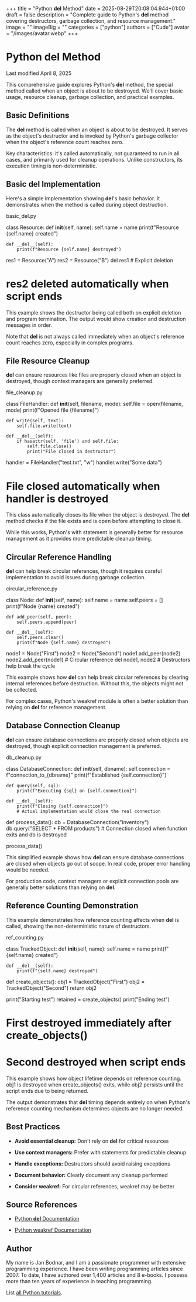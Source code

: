 +++
title = "Python __del__ Method"
date = 2025-08-29T20:08:04.944+01:00
draft = false
description = "Complete guide to Python's __del__ method covering destructors, garbage collection, and resource management."
image = ""
imageBig = ""
categories = ["python"]
authors = ["Cude"]
avatar = "/images/avatar.webp"
+++

# Python __del__ Method

Last modified April 8, 2025

This comprehensive guide explores Python's __del__ method, the
special method called when an object is about to be destroyed. We'll cover
basic usage, resource cleanup, garbage collection, and practical examples.

## Basic Definitions

The __del__ method is called when an object is about to be
destroyed. It serves as the object's destructor and is invoked by Python's
garbage collector when the object's reference count reaches zero.

Key characteristics: it's called automatically, not guaranteed to run in all
cases, and primarily used for cleanup operations. Unlike constructors, its
execution timing is non-deterministic.

## Basic __del__ Implementation

Here's a simple implementation showing __del__'s basic behavior.
It demonstrates when the method is called during object destruction.

basic_del.py
  

class Resource:
    def __init__(self, name):
        self.name = name
        print(f"Resource {self.name} created")
    
    def __del__(self):
        print(f"Resource {self.name} destroyed")

res1 = Resource("A")
res2 = Resource("B")
del res1  # Explicit deletion
# res2 deleted automatically when script ends

This example shows the destructor being called both on explicit deletion
and program termination. The output would show creation and destruction
messages in order.

Note that __del__ is not always called immediately when an
object's reference count reaches zero, especially in complex programs.

## File Resource Cleanup

__del__ can ensure resources like files are properly closed when
an object is destroyed, though context managers are generally preferred.

file_cleanup.py
  

class FileHandler:
    def __init__(self, filename, mode):
        self.file = open(filename, mode)
        print(f"Opened file {filename}")
    
    def write(self, text):
        self.file.write(text)
    
    def __del__(self):
        if hasattr(self, 'file') and self.file:
            self.file.close()
            print("File closed in destructor")

handler = FileHandler("test.txt", "w")
handler.write("Some data")
# File closed automatically when handler is destroyed

This class automatically closes its file when the object is destroyed. The
__del__ method checks if the file exists and is open before
attempting to close it.

While this works, Python's with statement is generally better
for resource management as it provides more predictable cleanup timing.

## Circular Reference Handling

__del__ can help break circular references, though it requires
careful implementation to avoid issues during garbage collection.

circular_reference.py
  

class Node:
    def __init__(self, name):
        self.name = name
        self.peers = []
        print(f"Node {name} created")
    
    def add_peer(self, peer):
        self.peers.append(peer)
    
    def __del__(self):
        self.peers.clear()
        print(f"Node {self.name} destroyed")

node1 = Node("First")
node2 = Node("Second")
node1.add_peer(node2)
node2.add_peer(node1)  # Circular reference
del node1, node2  # Destructors help break the cycle

This example shows how __del__ can help break circular references
by clearing internal references before destruction. Without this, the objects
might not be collected.

For complex cases, Python's weakref module is often a better
solution than relying on __del__ for reference management.

## Database Connection Cleanup

__del__ can ensure database connections are properly closed when
objects are destroyed, though explicit connection management is preferred.

db_cleanup.py
  

class DatabaseConnection:
    def __init__(self, dbname):
        self.connection = f"connection_to_{dbname}"
        print(f"Established {self.connection}")
    
    def query(self, sql):
        print(f"Executing {sql} on {self.connection}")
    
    def __del__(self):
        print(f"Closing {self.connection}")
        # Actual implementation would close the real connection

def process_data():
    db = DatabaseConnection("inventory")
    db.query("SELECT * FROM products")
    # Connection closed when function exits and db is destroyed

process_data()

This simplified example shows how __del__ can ensure database
connections are closed when objects go out of scope. In real code, proper
error handling would be needed.

For production code, context managers or explicit connection pools are
generally better solutions than relying on __del__.

## Reference Counting Demonstration

This example demonstrates how reference counting affects when __del__
is called, showing the non-deterministic nature of destructors.

ref_counting.py
  

class TrackedObject:
    def __init__(self, name):
        self.name = name
        print(f"{self.name} created")
    
    def __del__(self):
        print(f"{self.name} destroyed")

def create_objects():
    obj1 = TrackedObject("First")
    obj2 = TrackedObject("Second")
    return obj2

print("Starting test")
retained = create_objects()
print("Ending test")
# First destroyed immediately after create_objects()
# Second destroyed when script ends

This example shows how object lifetime depends on reference counting.
obj1 is destroyed when create_objects() exits,
while obj2 persists until the script ends due to being returned.

The output demonstrates that __del__ timing depends entirely on
when Python's reference counting mechanism determines objects are no longer
needed.

## Best Practices

- **Avoid essential cleanup:** Don't rely on __del__ for critical resources

- **Use context managers:** Prefer with statements for predictable cleanup

- **Handle exceptions:** Destructors should avoid raising exceptions

- **Document behavior:** Clearly document any cleanup performed

- **Consider weakref:** For circular references, weakref may be better

## Source References

- [Python __del__ Documentation](https://docs.python.org/3/reference/datamodel.html#object.__del__)

- [Python weakref Documentation](https://docs.python.org/3/library/weakref.html)

## Author

My name is Jan Bodnar, and I am a passionate programmer with extensive
programming experience. I have been writing programming articles since 2007.
To date, I have authored over 1,400 articles and 8 e-books. I possess more
than ten years of experience in teaching programming.

List [all Python tutorials](/python/).